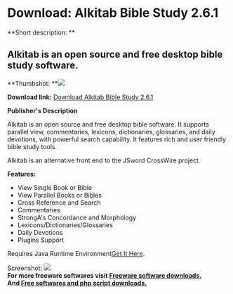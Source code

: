 # Download: Alkitab Bible Study 2.6.1

**Short description: **

## Alkitab is an open source and free desktop bible study software.

  
**Thumbshot: **![](http://www.freewarefiles.com/screenshot/akitabbible_md.jpg)   
  
**Download link:** [Download Alkitab Bible Study 2.6.1](http://freesoftwares.boysofts.com/Alkitab-Bible-Study_program_46095.html)  
  

**Publisher's Description**  
  

Alkitab is an open source and free desktop bible software. It supports
parallel view, commentaries, lexicons, dictionaries, glossaries, and daily
devotions, with powerful search capability. It features rich and user friendly
bible study tools.

Alkitab is an alternative front end to the JSword CrossWire project.

**Features:**

  * View Single Book or Bible 
  * View Parallel Books or Bibles 
  * Cross Reference and Search 
  * Commentaries 
  * StrongA's Concordance and Morphology 
  * Lexicons/Dictionaries/Glossaries 
  * Daily Devotions 
  * Plugins Support 

Requires Java Runtime Environment[Get It
Here](http://www.java.com/en/download/manual.jsp).

  
  
Screenshot: ![](http://www.freewarefiles.com/screenshot/akitabbible.jpg)  
**For more freeware softwares visit [Freeware software downloads.](http://freesoftwares.boysofts.com/)**   
**And [Free softwares and php script downloads.](http://www.boysofts.com/)**

